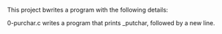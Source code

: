 This project bwrites a program with the following details:

0-purchar.c writes a program that prints _putchar, followed by a new line.


